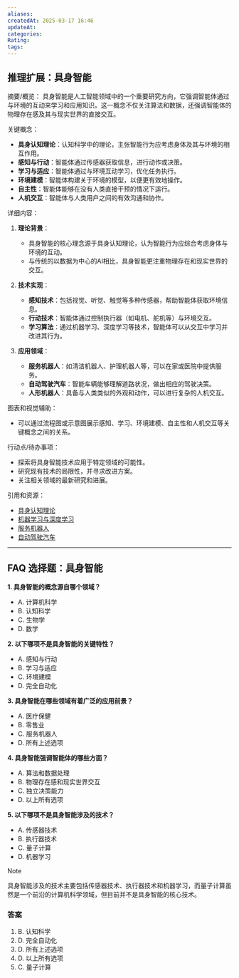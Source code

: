 ```yaml
---
aliases: 
createdAt: 2025-03-17 16:46
updateAt: 
categories: 
Rating: 
tags:
---
```

## 推理扩展：具身智能

摘要/概览：
具身智能是人工智能领域中的一个重要研究方向，它强调智能体通过与环境的互动来学习和应用知识。这一概念不仅关注算法和数据，还强调智能体的物理存在感及其与现实世界的直接交互。

关键概念：
- **具身认知理论**：认知科学中的理论，主张智能行为应考虑身体及其与环境的相互作用。
- **感知与行动**：智能体通过传感器获取信息，进行动作或决策。
- **学习与适应**：智能体通过与环境互动学习，优化任务执行。
- **环境建模**：智能体构建关于环境的模型，以便更有效地操作。
- **自主性**：智能体能够在没有人类直接干预的情况下运行。
- **人机交互**：智能体与人类用户之间的有效沟通和协作。

详细内容：
1. **理论背景**：
   - 具身智能的核心理念源于具身认知理论，认为智能行为应综合考虑身体与环境的互动。
   - 与传统的以数据为中心的AI相比，具身智能更注重物理存在和现实世界的交互。

2. **技术实现**：
   - **感知技术**：包括视觉、听觉、触觉等多种传感器，帮助智能体获取环境信息。
   - **行动技术**：智能体通过控制执行器（如电机、舵机等）与环境交互。
   - **学习算法**：通过机器学习、深度学习等技术，智能体可以从交互中学习并改进其行为。

3. **应用领域**：
   - **服务机器人**：如清洁机器人、护理机器人等，可以在家或医院中提供服务。
   - **自动驾驶汽车**：智能车辆能够理解道路状况，做出相应的驾驶决策。
   - **人形机器人**：具备与人类类似的外观和动作，可以进行复杂的人机交互。

图表和视觉辅助：
- 可以通过流程图或示意图展示感知、学习、环境建模、自主性和人机交互等关键概念之间的关系。

行动点/待办事项：
- 探索将具身智能技术应用于特定领域的可能性。
- 研究现有技术的局限性，并寻求改进方案。
- 关注相关领域的最新研究和进展。

引用和资源：
- [具身认知理论](https://en.wikipedia.org/wiki/Embodied_cognition)
- [机器学习与深度学习](https://en.wikipedia.org/wiki/Machine_learning)
- [服务机器人](https://en.wikipedia.org/wiki/Service_robots)
- [自动驾驶汽车](https://en.wikipedia.org/wiki/Autonomous_automobile)

---


## FAQ 选择题：具身智能

**1. 具身智能的概念源自哪个领域？**
   - A. 计算机科学
   - B. 认知科学
   - C. 生物学
   - D. 数学

**2. 以下哪项不是具身智能的关键特性？**
   - A. 感知与行动
   - B. 学习与适应
   - C. 环境建模
   - D. 完全自动化

**3. 具身智能在哪些领域有着广泛的应用前景？**
   - A. 医疗保健
   - B. 零售业
   - C. 服务机器人
   - D. 所有上述选项

**4. 具身智能强调智能体的哪些方面？**
   - A. 算法和数据处理
   - B. 物理存在感和现实世界交互
   - C. 独立决策能力
   - D. 以上所有选项

**5. 以下哪项不是具身智能涉及的技术？**
   - A. 传感器技术
   - B. 执行器技术
   - C. 量子计算
   - D. 机器学习

> [!NOTE]
> 具身智能涉及的技术主要包括传感器技术、执行器技术和机器学习，而量子计算虽然是一个前沿的计算机科学领域，但目前并不是具身智能的核心技术。

### 答案
1. B. 认知科学
2. D. 完全自动化
3. D. 所有上述选项
4. D. 以上所有选项
5. C. 量子计算

